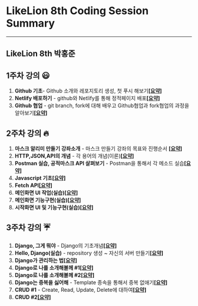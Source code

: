 # LikeLion 8th Coding Session Summary
-----------------------------------------------
## LikeLion 8th 박홍준

## 1주차 강의 :smiley:

1. **Github 기초**- Github 소개와 레포지토리 생성, 첫 푸시 해보기[**[요약]**](https://github.com/qkrghd147/Lecture-Summary/blob/master/1%EC%A3%BC%EC%B0%A8/Github%20%EA%B8%B0%EC%B4%88.md)
2. **Netlify 배포하기** - github와 Netlify를 통해 정적페이지 배포[**[요약]**](https://github.com/qkrghd147/Lecture-Summary/blob/master/1%EC%A3%BC%EC%B0%A8/Netlify%20%EB%A5%BC%20%EC%9D%B4%EC%9A%A9%ED%95%98%EC%97%AC%20%EB%B0%B0%ED%8F%AC%ED%95%98%EA%B8%B0.md)
3. **Github 협업** - git branch, fork에 대해 배우고 Github협업과 fork협업의 과정을 알아보기[**[요약]**](https://github.com/qkrghd147/Lecture-Summary/blob/master/1%EC%A3%BC%EC%B0%A8/Github%20%ED%98%91%EC%97%85.md)

## 2주차 강의 :fire:

1. **마스크 알리미 만들기 강좌소개** - 마스크 만들기 강좌의 목표와 진행순서 [**[요약]**](https://github.com/qkrghd147/Lecture-Summary/blob/master/2%EC%A3%BC%EC%B0%A8/%EB%A7%88%EC%8A%A4%ED%81%AC%20%EC%95%8C%EB%A6%AC%EB%AF%B8%20%EB%A7%8C%EB%93%A4%EA%B8%B0%20%EA%B0%95%EC%A2%8C%EC%86%8C%EA%B0%9C.md)
2. **HTTP,JSON,API의 개념** - 각 용어의 개념(이론)[**[요약]**](https://github.com/qkrghd147/Lecture-Summary/blob/master/2%EC%A3%BC%EC%B0%A8/HTTP%2CJSON%2CAPI%20%EA%B0%9C%EB%85%90.md)
3. **Postman 실습, 공적마스크 API 살펴보기** - Postman을 통해서 각 메소드 실습[**[요약]**](https://github.com/qkrghd147/Lecture-Summary/blob/master/2%EC%A3%BC%EC%B0%A8/Postman%20%EC%8B%A4%EC%8A%B5%2C%20%EA%B3%B5%EC%A0%81%EB%A7%88%EC%8A%A4%ED%81%AC%20API%20%EC%82%B4%ED%8E%B4%EB%B3%B4%EA%B8%B0.md)
4. **Javascript 기초**[**[요약]**](https://github.com/qkrghd147/Lecture-Summary/blob/master/2%EC%A3%BC%EC%B0%A8/Javascript%20%EA%B8%B0%EC%B4%88%20%EB%AC%B8%EB%B2%95.md)
5. **Fetch API**[**[요약]**](https://github.com/qkrghd147/Lecture-Summary/blob/master/2%EC%A3%BC%EC%B0%A8/Fetch%20API.md)
6. **메인화면 UI 작업(실습)**[**[요약]**](https://github.com/qkrghd147/Lecture-Summary/blob/master/2%EC%A3%BC%EC%B0%A8/UI%20%EC%9E%91%EC%97%85%2C%20Kakao%20Map%20%EC%82%BD%EC%9E%85(%EC%8B%A4%EC%8A%B5).md)
7. **메인화면 기능구현(실습)**[**[요약]**](https://github.com/qkrghd147/Lecture-Summary/blob/master/2%EC%A3%BC%EC%B0%A8/%EB%A9%94%EC%9D%B8%20%ED%99%94%EB%A9%B4%20%EA%B8%B0%EB%8A%A5%20%EA%B5%AC%ED%98%84(%EC%8B%A4%EC%8A%B5).md)
8. **시작화면 UI 및 기능구현(실습)**[**[요약]**](https://github.com/qkrghd147/Lecture-Summary/blob/master/2%EC%A3%BC%EC%B0%A8/%EC%8B%9C%EC%9E%91%ED%99%94%EB%A9%B4%20UI%20%EB%B0%8F%20%EA%B8%B0%EB%8A%A5%20%EA%B5%AC%ED%98%84(%EC%8B%A4%EC%8A%B5).md)

## 3주차 강의 :umbrella:

1. **Django, 그게 뭐야** - Django의 기초개념[**[요약]**](https://github.com/qkrghd147/Lecture-Summary/blob/master/3%EC%A3%BC%EC%B0%A8/Django%2C%20%EA%B7%B8%EA%B2%8C%20%EB%AD%90%EC%95%BC.md)
2. **Hello, Django(실습)** - repository 생성 ~ 자신의 서버 만들기[**[요약]**](https://github.com/qkrghd147/Lecture-Summary/blob/master/3%EC%A3%BC%EC%B0%A8/Hello%2C%20Django(%EC%8B%A4%EC%8A%B5).md)
3. **Django가 관리하는 법**[**[요약]**](https://github.com/qkrghd147/Lecture-Summary/blob/master/3%EC%A3%BC%EC%B0%A8/Django%EA%B0%80%20%EA%B4%80%EB%A6%AC%ED%95%98%EB%8A%94%20%EB%B2%95.md)
4. **Django로 나를 소개해볼께 #1**[**[요약]**](https://github.com/qkrghd147/Lecture-Summary/blob/master/3%EC%A3%BC%EC%B0%A8/Django%EB%A1%9C%20%EB%82%98%EB%A5%BC%20%EC%86%8C%EA%B0%9C%ED%95%B4%EB%B3%BC%EA%B2%8C%20%231.md)
5. **Django로 나를 소개해볼께 #2**[**[요약]**](https://github.com/qkrghd147/Lecture-Summary/blob/master/3%EC%A3%BC%EC%B0%A8/Django%EB%A1%9C%20%EB%82%98%EB%A5%BC%20%EC%86%8C%EA%B0%9C%ED%95%B4%EB%B3%BC%EA%B2%8C%20%232.md)
6. **Django는 중복을 싫어해** - Template 종속을 통해서 중복 없애기[**[요약]**](https://github.com/qkrghd147/Lecture-Summary/blob/master/3%EC%A3%BC%EC%B0%A8/Django%EB%8A%94%20%EC%A4%91%EB%B3%B5%EC%9D%84%20%EC%8B%AB%EC%96%B4%ED%95%B4.md)
7. **CRUD #1** - Create, Read, Update, Delete에 대하여[**[요약]**](https://github.com/qkrghd147/Lecture-Summary/blob/master/3%EC%A3%BC%EC%B0%A8/CRUD%20%231%20.md)
8. **CRUD #2**[**[요약]**](https://github.com/qkrghd147/Lecture-Summary/blob/master/3%EC%A3%BC%EC%B0%A8/CRUD%20%232.md)
